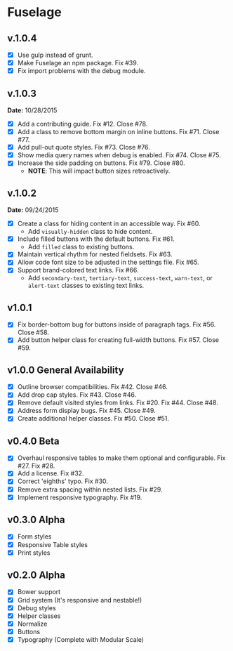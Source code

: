 # Fuselage

## v.1.0.4
- [x] Use gulp instead of grunt.
- [x] Make Fuselage an npm package. Fix #39.
- [x] Fix import problems with the debug module.

## v.1.0.3
**Date:** 10/28/2015
- [x] Add a contributing guide. Fix #12. Close #78.
- [x] Add a class to remove bottom margin on inline buttons. Fix #71. Close #77.
- [x] Add pull-out quote styles. Fix #73. Close #76.
- [x] Show media query names when debug is enabled. Fix #74. Close #75.
- [x] Increase the side padding on buttons. Fix #79. Close #80.
    - **NOTE**: This will impact button sizes retroactively.

## v.1.0.2
**Date:** 09/24/2015
- [x] Create a class for hiding content in an accessible way. Fix #60.
    - Add `visually-hidden` class to hide content.
- [x] Include filled buttons with the default buttons. Fix #61.
    - Add `filled` class to existing buttons.
- [x] Maintain vertical rhythm for nested fieldsets. Fix #63.
- [x] Allow code font size to be adjusted in the settings file. Fix #65.
- [x] Support brand-colored text links. Fix #66.
    - Add `secondary-text`, `tertiary-text`, `success-text`, `warn-text`, or `alert-text` classes to existing text links.

## v1.0.1
- [x] Fix border-bottom bug for buttons inside of paragraph tags. Fix #56. Close #58.
- [x] Add button helper class for creating full-width buttons. Fix #57. Close #59.

## v1.0.0 General Availability
- [x] Outline browser compatibilities. Fix #42. Close #46.
- [x] Add drop cap styles. Fix #43. Close #46.
- [x] Remove default visited styles from links. Fix #20. Fix #44. Close #48.
- [x] Address form display bugs. Fix #45. Close #49.
- [x] Create additional helper classes. Fix #50. Close #51.

## v0.4.0 Beta
- [x] Overhaul responsive tables to make them optional and configurable. Fix #27. Fix #28.
- [x] Add a license. Fix #32.
- [x] Correct 'eighths' typo. Fix #30.
- [x] Remove extra spacing within nested lists. Fix #29.
- [x] Implement responsive typography. Fix #19.

## v0.3.0 Alpha
- [x] Form styles
- [x] Responsive Table styles
- [x] Print styles

## v0.2.0 Alpha
- [x] Bower support
- [x] Grid system (It's responsive and nestable!)
- [x] Debug styles
- [x] Helper classes
- [x] Normalize
- [x] Buttons
- [x] Typography (Complete with Modular Scale)
